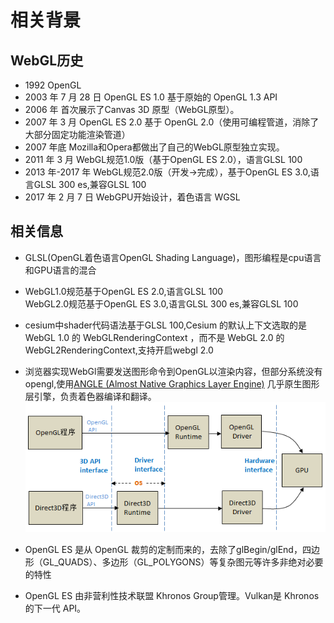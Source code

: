 
# 相关背景

## WebGL历史

* 1992 OpenGL
* 2003 年 7 月 28 日 OpenGL ES 1.0 基于原始的 OpenGL 1.3 API
* 2006 年 首次展示了Canvas 3D 原型（WebGL原型）。
* 2007 年 3 月 OpenGL ES 2.0 基于 OpenGL 2.0（使用可编程管道，消除了大部分固定功能渲染管道）
* 2007 年底 Mozilla和Opera都做出了自己的WebGL原型独立实现。
* 2011 年 3 月 WebGL规范1.0版（基于OpenGL ES 2.0），语言GLSL 100  
* 2013 年-2017 年 WebGL规范2.0版（开发->完成），基于OpenGL ES 3.0,语言GLSL 300 es,兼容GLSL 100
* 2017 年 2 月 7 日 WebGPU开始设计，着色语言 WGSL

## 相关信息

* GLSL(OpenGL着色语言OpenGL Shading Language)，图形编程是cpu语言和GPU语言的混合

* WebGL1.0规范基于OpenGL ES 2.0,语言GLSL 100  
WebGL2.0规范基于OpenGL ES 3.0,语言GLSL 300 es,兼容GLSL 100

* cesium中shader代码语法基于GLSL 100,Cesium 的默认上下文选取的是 WebGL 1.0 的 WebGLRenderingContext ，而不是 WebGL 2.0 的 WebGL2RenderingContext,支持开启webgl 2.0
* 浏览器实现WebGl需要发送图形命令到OpenGL以渲染内容，但部分系统没有opengl,使用[ANGLE (Almost Native Graphics Layer Engine)](https://github.com/google/angle "codepen") 几乎原生图形层引擎，负责着色器编译和翻译。
![opengl_d3d_diff](./lib/opengl_d3d_diff.png)

* OpenGL ES 是从 OpenGL 裁剪的定制而来的，去除了glBegin/glEnd，四边形（GL_QUADS）、多边形（GL_POLYGONS）等复杂图元等许多非绝对必要的特性
* OpenGL ES 由非营利性技术联盟 Khronos Group管理。Vulkan是 Khronos 的下一代 API。




